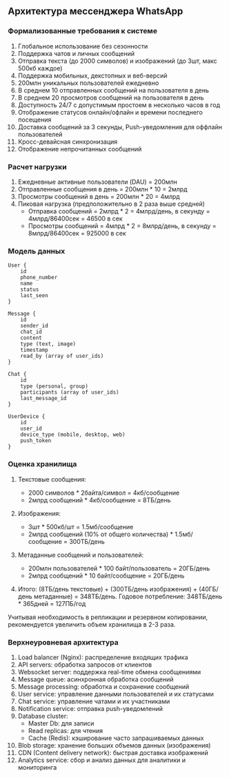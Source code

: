 ## Архитектура мессенджера WhatsApp

### Формализованные требования к системе

1) Глобальное использование без сезонности
2) Поддержка чатов и личных сообщений
3) Отправка текста (до 2000 символов) и изображений (до 3шт, макс 500кб каждое)
4) Поддержка мобильных, декстопных и веб-версий
5) 200млн уникальных пользователей ежедневно
6) В среднем 10 отправленных сообщений на пользователя в день
7) В среднем 20 просмотров сообщений на пользователя в день
8) Доступность 24/7 с допустимым простоем в несколько часов в год
9) Отображение статусов онлайн/офлайн и времени последнего посещения
10) Доставка сообщений за 3 секунды, Push-уведомления для оффлайн пользователей
11) Кросс-девайсная синхронизация
12) Отображение непрочитанных сообщений

### Расчет нагрузки

1) Ежедневные активные пользователи (DAU) = 200млн
2) Отправленные сообщения в день = 200млн * 10 = 2млрд
3) Просмотры сообщений в день = 200млн * 20 = 4млрд
4) Пиковая нагрузка (предположительно в 2 раза выше средней)
   - Отправка сообщений = 2млрд * 2 = 4млрд/день, в секунду = 4млрд/86400сек = 46500 в сек
   - Просмотры сообщений = 4млрд * 2 = 8млрд/день, в секунду = 8млрд/86400сек = 925000 в сек

### Модель данных
```
User {
    id
    phone_number
    name
    status
    last_seen
}

Message {
    id
    sender_id
    chat_id
    content
    type (text, image)
    timestamp
    read_by (array of user_ids)
}

Chat {
    id
    type (personal, group)
    participants (array of user_ids)
    last_message_id
}

UserDevice {
    id
    user_id
    device_type (mobile, desktop, web)
    push_token
}
```

### Оценка хранилища

1) Текстовые сообщения:
   - 2000 символов * 2байта/символ = 4кб/сообщение
   - 2млрд сообщений * 4кб/сообщение = 8ТБ/день
2) Изображения:
   - 3шт * 500кб/шт = 1.5мб/сообщение
   - 2млрд сообщений (10% от общего количества) * 1.5мб/сообщение = 300ТБ/день
3) Метаданные сообщений и пользователей:
   - 200млн пользователей * 100 байт/пользователь = 20ГБ/день
   - 2млрд сообщений * 10 байт/сообщение = 20ГБ/день

4) Итого: (8ТБ/день текстовые) + (300ТБ/день изображения) + (40ГБ/день метаданные) = 348ТБ/день. Годовое потребление: 348ТБ/день * 365дней = 127ПБ/год

Учитывая необходимость в репликации и резервном копировании, рекомендуется увеличить объем хранилища в 2-3 раза.

### Верхнеуровневая архитектура

1) Load balancer (Nginx): распределение входящих трафика
2) API servers: обработка запросов от клиентов
3) Websocket server: поддержка real-time обмена сообщениями
4) Message queue: асинхронная обработка сообщений
5) Message processing: обработка и сохранение сообщений
6) User service: управление данными пользователей и их статусами
7) Chat service: управление чатами и их участниками
8) Notification service: отправка push-уведомлений
9) Database cluster:
    * Master Db: для записи
    * Read replicas: для чтения
    * Cache (Redis): кэширование часто запрашиваемых данных
10) Blob storage: хранение больших объемов данных (изображения)
11) CDN (Content delivery network): быстрая доставка изображений
12) Analytics service: сбор и анализ данных для аналитики и мониторинга
